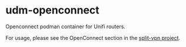 # udm-openconnect
Openconnect podman container for Unifi routers.

For usage, please see the OpenConnect section in the [split-vpn project](https://github.com/peacey/split-vpn#how-do-i-use-this).
